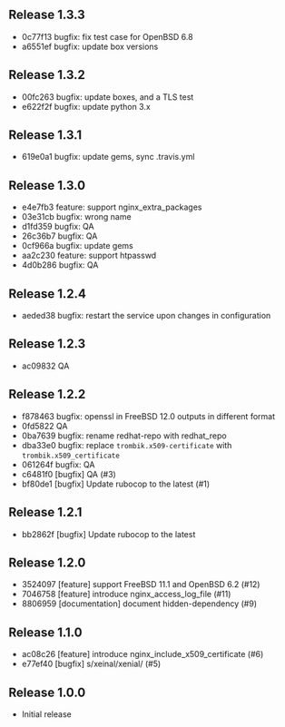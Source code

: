 ## Release 1.3.3

* 0c77f13 bugfix: fix test case for OpenBSD 6.8
* a6551ef bugfix: update box versions

## Release 1.3.2

* 00fc263 bugfix: update boxes, and a TLS test
* e622f2f bugfix: update python 3.x

## Release 1.3.1

* 619e0a1 bugfix: update gems, sync .travis.yml

## Release 1.3.0

* e4e7fb3 feature: support nginx_extra_packages
* 03e31cb bugfix: wrong name
* d1fd359 bugfix: QA
* 26c36b7 bugfix: QA
* 0cf966a bugfix: update gems
* aa2c230 feature: support htpasswd
* 4d0b286 bugfix: QA

## Release 1.2.4

* aeded38 bugfix: restart the service upon changes in configuration

## Release 1.2.3

* ac09832 QA

## Release 1.2.2

* f878463 bugfix: openssl in FreeBSD 12.0 outputs in different format
* 0fd5822 QA
* 0ba7639 bugfix: rename redhat-repo with redhat_repo
* dba33e0 bugfix: replace `trombik.x509-certificate` with `trombik.x509_certificate`
* 061264f bugfix: QA
* c6481f0 [bugfix] QA (#3)
* bf80de1 [bugfix] Update rubocop to the latest (#1)

## Release 1.2.1

* bb2862f [bugfix] Update rubocop to the latest

## Release 1.2.0

* 3524097 [feature] support FreeBSD 11.1 and OpenBSD 6.2 (#12)
* 7046758 [feature] introduce nginx_access_log_file (#11)
* 8806959 [documentation] document hidden-dependency (#9)

## Release 1.1.0

* ac08c26 [feature] introduce nginx_include_x509_certificate (#6)
* e77ef40 [bugfix] s/xeinal/xenial/ (#5)

## Release 1.0.0

* Initial release
